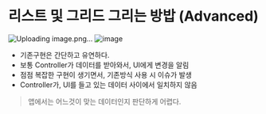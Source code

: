 # 리스트 및 그리드 그리는 방밥 (Advanced)

![Uploading image.png…]()
![image](https://user-images.githubusercontent.com/96224311/172026267-60a1c22d-fda0-4958-b2b9-7b5332475872.png)
- 기존구현은 간단하고 유연하다.
- 보통 Controller가 데이터를 받아와서, UI에게 변경을 알림
- 점점 복잡한 구현이 생기면서, 기존방식 사용 시 이슈가 발생
- Controller가, UI를 들고 있는 데이터 사이에서 일치하지 않음 
> 앱에서는 어느것이 맞는 데이터인지 판단하게 어렵다.
